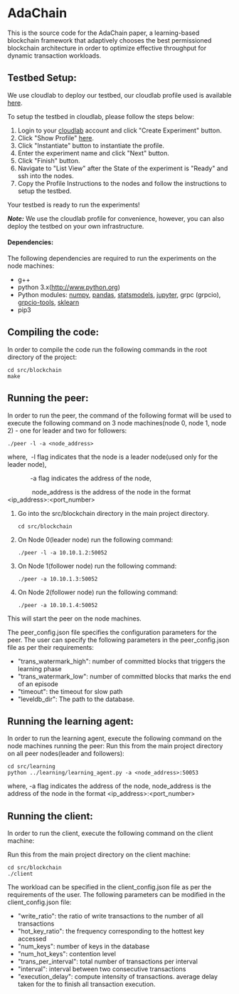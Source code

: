 # AdaChain

This is the source code for the AdaChain paper, a learning-based blockchain framework that adaptively chooses the best permissioned blockchain architecture in order to optimize effective throughput for dynamic transaction workloads.


## Testbed Setup:
We use cloudlab to deploy our testbed, our cloudlab profile used is available [here](https://www.cloudlab.us/p/97d8fe450a0cf392e00b4b8e6d91039234121e35). 

To setup the testbed in cloudlab, please follow the steps below:
1. Login to your [cloudlab](https://www.cloudlab.us/) account and click "Create Experiment" button.
2. Click "Show Profile" [here](https://www.cloudlab.us/p/97d8fe450a0cf392e00b4b8e6d91039234121e35). 
3. Click "Instantiate" button to instantiate the profile.
4. Enter the experiment name and click "Next" button.
5. Click "Finish" button.
6. Navigate to "List View" after the State of the experiment is "Ready" and ssh into the nodes.
7. Copy the Profile Instructions to the nodes and follow the instructions to setup the testbed.

Your testbed is ready to run the experiments!


***Note:*** We use the cloudlab profile for convenience, however, you can also deploy the testbed on your own infrastructure.

#### Dependencies: 
The following dependencies are required to run the experiments on the node machines:
- g++
- python 3.x(http://www.python.org)
- Python modules: [numpy](http://www.numpy.org/), [pandas](http://pandas.pydata.org/), [statsmodels](http://statsmodels.sourceforge.net/), [jupyter](http://jupyter.org/), grpc (grpcio), [grpcio-tools](https://pypi.python.org/pypi/grpcio-tools/1.0.0), [sklearn](http://scikit-learn.org/stable/)
- pip3


## Compiling the code:
In order to compile the code run the following commands in the root directory of the project:
```
cd src/blockchain
make
```

## Running the peer:
In order to run the peer, the command of the following format will be used to execute the following command on 3 node machines(node 0, node 1, node 2) - one for leader and two for followers:
```
./peer -l -a <node_address>
```
where,  &nbsp;-l flag indicates that the node is a leader node(used only for the leader node), 

&nbsp;&nbsp;&nbsp;&nbsp;&nbsp;&nbsp;
&nbsp;&nbsp;&nbsp;&nbsp;&nbsp;&nbsp;-a flag indicates the address of the node,


&nbsp;&nbsp;&nbsp;&nbsp;&nbsp;&nbsp;&nbsp;&nbsp;&nbsp;&nbsp;&nbsp;&nbsp;&nbsp; node_address is the address of the node in the format <ip_address>:<port_number>
<br />

1. Go into the src/blockchain directory in the main project directory.
    ```
    cd src/blockchain
    ```

2. On Node 0(leader node) run the following command:
    ```
    ./peer -l -a 10.10.1.2:50052
    ```

3. On Node 1(follower node) run the following command:
    ```
    ./peer -a 10.10.1.3:50052
    ```

4. On Node 2(follower node) run the following command:
    ```
    ./peer -a 10.10.1.4:50052
    ```
This will start the peer on the node machines.


The peer_config.json file specifies the configuration parameters for the peer. The user can specify the following parameters in the peer_config.json file as per their requirements:
- "trans_watermark_high": number of committed blocks that triggers the learning phase 
- "trans_watermark_low": number of committed blocks that marks the end of an episode
- "timeout": the timeout for slow path
- "leveldb_dir": The path to the database.


## Running the learning agent:
In order to run the learning agent, execute the following command on the node machines running the peer:
Run this from the main project directory on all peer nodes(leader and followers):
```
cd src/learning
python ../learning/learning_agent.py -a <node_address>:50053
```
where, -a flag indicates the address of the node,
        node_address is the address of the node in the format <ip_address>:<port_number>


## Running the client:
In order to run the client, execute the following command on the client machine:

Run this from the main project directory on the client machine:
```
cd src/blockchain
./client
```
The workload can be specified in the client_config.json file as per the requirements of the user. The following parameters can be modified in the client_config.json file:

- "write_ratio": the ratio of write transactions to the number of all transactions  
- "hot_key_ratio": the frequency corresponding to the hottest key accessed
- "num_keys": number of keys in the database 
- "num_hot_keys": contention level
- "trans_per_interval": total number of transactions per interval
- "interval": interval between two consecutive transactions
- "execution_delay": compute intensity of transactions. average delay taken for the to finish all transaction execution.

    
    